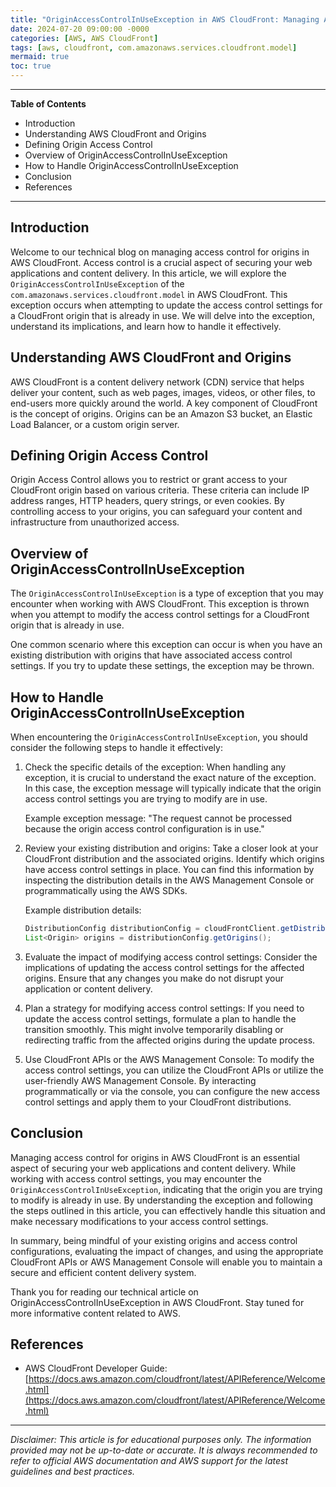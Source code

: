 ```yaml
---
title: "OriginAccessControlInUseException in AWS CloudFront: Managing Access Control for Origins"
date: 2024-07-20 09:00:00 -0000
categories: [AWS, AWS CloudFront]
tags: [aws, cloudfront, com.amazonaws.services.cloudfront.model]
mermaid: true
toc: true
---
```



---

**Table of Contents**

- Introduction
- Understanding AWS CloudFront and Origins
- Defining Origin Access Control
- Overview of OriginAccessControlInUseException
- How to Handle OriginAccessControlInUseException
- Conclusion
- References

---

## Introduction

Welcome to our technical blog on managing access control for origins in AWS CloudFront. Access control is a crucial aspect of securing your web applications and content delivery. In this article, we will explore the `OriginAccessControlInUseException` of the `com.amazonaws.services.cloudfront.model` in AWS CloudFront. This exception occurs when attempting to update the access control settings for a CloudFront origin that is already in use. We will delve into the exception, understand its implications, and learn how to handle it effectively.

## Understanding AWS CloudFront and Origins

AWS CloudFront is a content delivery network (CDN) service that helps deliver your content, such as web pages, images, videos, or other files, to end-users more quickly around the world. A key component of CloudFront is the concept of origins. Origins can be an Amazon S3 bucket, an Elastic Load Balancer, or a custom origin server.

## Defining Origin Access Control

Origin Access Control allows you to restrict or grant access to your CloudFront origin based on various criteria. These criteria can include IP address ranges, HTTP headers, query strings, or even cookies. By controlling access to your origins, you can safeguard your content and infrastructure from unauthorized access.

## Overview of OriginAccessControlInUseException

The `OriginAccessControlInUseException` is a type of exception that you may encounter when working with AWS CloudFront. This exception is thrown when you attempt to modify the access control settings for a CloudFront origin that is already in use.

One common scenario where this exception can occur is when you have an existing distribution with origins that have associated access control settings. If you try to update these settings, the exception may be thrown.

## How to Handle OriginAccessControlInUseException

When encountering the `OriginAccessControlInUseException`, you should consider the following steps to handle it effectively:

1. Check the specific details of the exception: When handling any exception, it is crucial to understand the exact nature of the exception. In this case, the exception message will typically indicate that the origin access control settings you are trying to modify are in use.

   Example exception message: "The request cannot be processed because the origin access control configuration is in use."

2. Review your existing distribution and origins: Take a closer look at your CloudFront distribution and the associated origins. Identify which origins have access control settings in place. You can find this information by inspecting the distribution details in the AWS Management Console or programmatically using the AWS SDKs.

   Example distribution details:

   ```java
   DistributionConfig distributionConfig = cloudFrontClient.getDistributionConfig(new GetDistributionConfigRequest(distributionId));
   List<Origin> origins = distributionConfig.getOrigins();
   ```

3. Evaluate the impact of modifying access control settings: Consider the implications of updating the access control settings for the affected origins. Ensure that any changes you make do not disrupt your application or content delivery.

4. Plan a strategy for modifying access control settings: If you need to update the access control settings, formulate a plan to handle the transition smoothly. This might involve temporarily disabling or redirecting traffic from the affected origins during the update process.

5. Use CloudFront APIs or the AWS Management Console: To modify the access control settings, you can utilize the CloudFront APIs or utilize the user-friendly AWS Management Console. By interacting programmatically or via the console, you can configure the new access control settings and apply them to your CloudFront distributions.

## Conclusion

Managing access control for origins in AWS CloudFront is an essential aspect of securing your web applications and content delivery. While working with access control settings, you may encounter the `OriginAccessControlInUseException`, indicating that the origin you are trying to modify is already in use. By understanding the exception and following the steps outlined in this article, you can effectively handle this situation and make necessary modifications to your access control settings.

In summary, being mindful of your existing origins and access control configurations, evaluating the impact of changes, and using the appropriate CloudFront APIs or AWS Management Console will enable you to maintain a secure and efficient content delivery system.

Thank you for reading our technical article on OriginAccessControlInUseException in AWS CloudFront. Stay tuned for more informative content related to AWS.

## References

- AWS CloudFront Developer Guide: [https://docs.aws.amazon.com/cloudfront/latest/APIReference/Welcome.html](https://docs.aws.amazon.com/cloudfront/latest/APIReference/Welcome.html)

---

*Disclaimer: This article is for educational purposes only. The information provided may not be up-to-date or accurate. It is always recommended to refer to official AWS documentation and AWS support for the latest guidelines and best practices.*